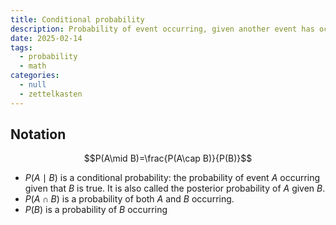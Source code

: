 ```yaml
---
title: Conditional probability
description: Probability of event occurring, given another event has occurred
date: 2025-02-14
tags:
  - probability
  - math
categories:
  - null
  - zettelkasten
---
```


## Notation

$$P(A\mid B)=\frac{P(A\cap B)}{P(B)}$$

- $P(A\mid B)$ is a conditional probability: the probability of event $A$ occurring given that $B$ is true. It is also called the posterior probability of $A$ given $B$.
- $P(A\cap B)$ is a probability of both $A$ and $B$ occurring. 
- $P(B)$ is a probability of $B$ occurring
